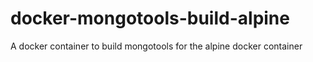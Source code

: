 # docker-mongotools-build-alpine
A docker container to build mongotools for the alpine docker container
